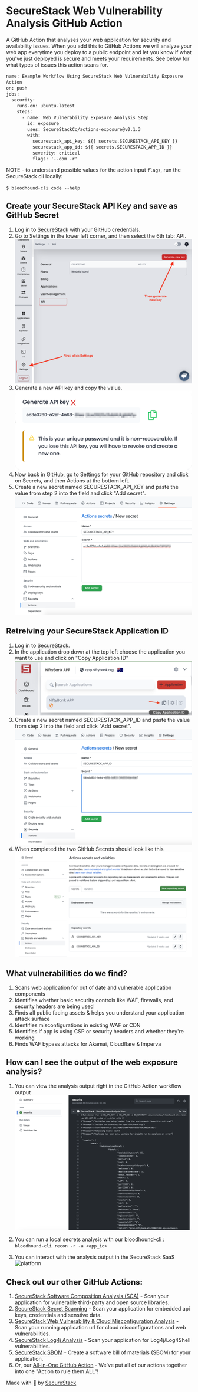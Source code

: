 # SecureStack Web Vulnerability Analysis GitHub Action

A GitHub Action that analyses your web application for security and availability issues.
When you add this to GitHub Actions we will analyze your web app everytime you deploy to a 
public endpoint and let you know if what you've just deployed is secure and meets your 
requirements.  See below for what types of issues this action scans for.

```
name: Example Workflow Using SecureStack Web Vulnerability Exposure Action
on: push
jobs:
  security:
    runs-on: ubuntu-latest
    steps:
      - name: Web Vulnerability Exposure Analysis Step
        id: exposure
        uses: SecureStackCo/actions-exposure@v0.1.3
        with:
          securestack_api_key: ${{ secrets.SECURESTACK_API_KEY }}
          securestack_app_id: ${{ secrets.SECURESTACK_APP_ID }}
          severity: critical
          flags: '--dom -r'
```

NOTE - to understand possible values for the action input `flags`, run the SecureStack cli locally:

`$ bloodhound-cli code --help`

## Create your SecureStack API Key and save as GitHub Secret

1. Log in to [SecureStack](https://app.securestack.com) with your GitHub credentials.
2. Go to Settings in the lower left corner, and then select the 6th tab: API.![Create API key](./images/securestack-create-apikey.png)
3. Generate a new API key and copy the value.![Copy API key](./images/securestack-copy-apikey.png)
4. Now back in GitHub, go to Settings for your GitHub repository and click on Secrets, and then Actions at the bottom left.
5. Create a new secret named SECURESTACK_API_KEY and paste the value from step 2 into the field and click "Add secret".![Create GitHub Secret for API key](./images/securestack-github-apikey-secret.png)

## Retreiving your SecureStack Application ID

1. Log in to [SecureStack](https://app.securestack.com).
2. In the application drop down at the top left choose the application you want to use and click on "Copy Application ID" ![Copy Application ID](./images/securestack-copy-appid.png)
3. Create a new secret named SECURESTACK_APP_ID and paste the value from step 2 into the field and click "Add secret".![Create GitHub Secret for app_id](./images/securestack-github-appid-secret.png)
4. When completed the two GitHub Secrets should look like this![Successfully created two secrets](./images/securestack-github-secrets-success.png)

## What vulnerabilities do we find?
1. Scans web application for out of date and vulnerable application components
2. Identifies whether basic security controls like WAF, firewalls, and security headers are being used
3. Finds all public facing assets & helps you understand your application attack surface
4. Identifies misconfigurations in existing WAF or CDN
5. Identifies if app is using CSP or security headers and whether they're working
6. Finds WAF bypass attacks for Akamai, Cloudflare & Imperva

## How can I see the output of the web exposure analysis?
1. You can view the analysis output right in the GitHub Action workflow output![workflow output](./images/securestack-exposure-output-action-log.png)
2. You can run a local secrets analysis with our [bloodhound-cli : ](https://app.securestack.com/download-cli)
``` bloodhound-cli recon -r -a <app_id> ```

3. You can interact with the analysis output in the SecureStack SaaS ![platform](./images/securestack-exposure-saas-view.png)

## Check out our other GitHub Actions:
1. [SecureStack Software Composition Analysis (SCA)](https://github.com/marketplace/actions/securestack-application-composition-analysis) - Scan your application for vulnerable third-party and open source libraries.
2. [SecureStack Secret Scanning](https://github.com/marketplace/actions/securestack-secrets-analysis) - Scan your application for embedded api keys, credentials and senstive data.
3. [SecureStack Web Vulnerability & Cloud Misconfiguration Analysis](https://github.com/marketplace/actions/securestack-web-vulnerability-analysis) - Scan your running application url for cloud misconfigurations and web vulnerabilities.
4. [SecureStack Log4j Analysis](https://github.com/marketplace/actions/securestack-log4j-vulnerability-analysis) - Scan your application for Log4j/Log4Shell vulnerabilities.
5. [SecureStack SBOM](https://github.com/marketplace/actions/securestack-sbom) - Create a software bill of materials (SBOM) for your application.
6. Or, our [All-in-One GitHub Action](https://github.com/marketplace/actions/securestack-all-in-one-github-action) - We've put all of our actions together into one "Action to rule them ALL"!

Made with 💜  by [SecureStack](https://securestack.com)
